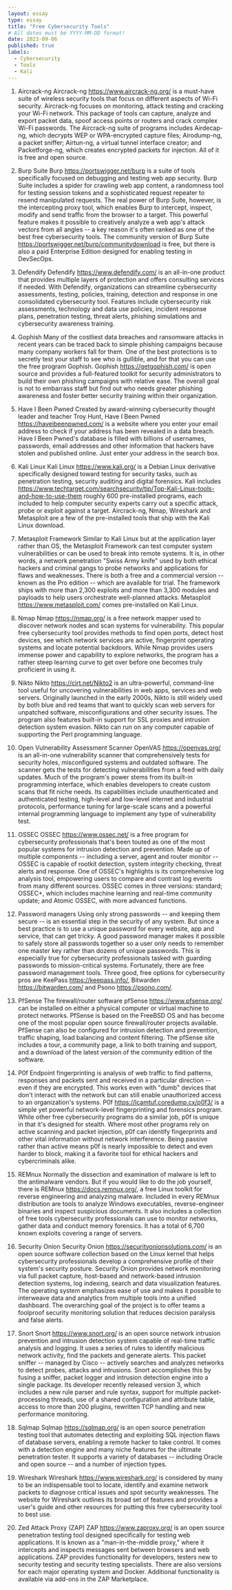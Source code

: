 ```yaml
---
layout: essay
type: essay
title: "Free Cybersecurity Tools"
# All dates must be YYYY-MM-DD format!
date: 2023-09-06
published: true
labels:
  - Cybersecurity
  - Tools
  - Kali
---
```


1. Aircrack-ng
Aircrack-ng https://www.aircrack-ng.org/ is a must-have suite of wireless security tools that focus on different aspects of Wi-Fi security. Aircrack-ng focuses on monitoring, attack testing and cracking your Wi-Fi network. This package of tools can capture, analyze and export packet data, spoof access points or routers and crack complex Wi-Fi passwords. The Aircrack-ng suite of programs includes Airdecap-ng, which decrypts WEP or WPA-encrypted capture files; Airodump-ng, a packet sniffer; Airtun-ng, a virtual tunnel interface creator; and Packetforge-ng, which creates encrypted packets for injection. All of it is free and open source.

2. Burp Suite
Burp https://portswigger.net/burp is a suite of tools specifically focused on debugging and testing web app security. Burp Suite includes a spider for crawling web app content, a randomness tool for testing session tokens and a sophisticated request repeater to resend manipulated requests. The real power of Burp Suite, however, is the intercepting proxy tool, which enables Burp to intercept, inspect, modify and send traffic from the browser to a target. This powerful feature makes it possible to creatively analyze a web app's attack vectors from all angles -- a key reason it's often ranked as one of the best free cybersecurity tools. The community version of Burp Suite https://portswigger.net/burp/communitydownload is free, but there is also a paid Enterprise Edition designed for enabling testing in DevSecOps.

3. Defendify
Defendify https://www.defendify.com/ is an all-in-one product that provides multiple layers of protection and offers consulting services if needed. With Defendify, organizations can streamline cybersecurity assessments, testing, policies, training, detection and response in one consolidated cybersecurity tool. Features include cybersecurity risk assessments, technology and data use policies, incident response plans, penetration testing, threat alerts, phishing simulations and cybersecurity awareness training.

4. Gophish
Many of the costliest data breaches and ransomware attacks in recent years can be traced back to simple phishing campaigns because many company workers fall for them. One of the best protections is to secretly test your staff to see who is gullible, and for that you can use the free program Gophish. Gophish https://getgophish.com/ is open source and provides a full-featured toolkit for security administrators to build their own phishing campaigns with relative ease. The overall goal is not to embarrass staff but find out who needs greater phishing awareness and foster better security training within their organization.

5. Have I Been Pwned
Created by award-winning cybersecurity thought leader and teacher Troy Hunt, Have I Been Pwned https://haveibeenpwned.com/ is a website where you enter your email address to check if your address has been revealed in a data breach. Have I Been Pwned's database is filled with billions of usernames, passwords, email addresses and other information that hackers have stolen and published online. Just enter your address in the search box.

6. Kali Linux
Kali Linux https://www.kali.org/ is a Debian Linux derivative specifically designed toward testing for security tasks, such as penetration testing, security auditing and digital forensics. Kali includes https://www.techtarget.com/searchsecurity/tip/Top-Kali-Linux-tools-and-how-to-use-them roughly 600 pre-installed programs, each included to help computer security experts carry out a specific attack, probe or exploit against a target. Aircrack-ng, Nmap, Wireshark and Metasploit are a few of the pre-installed tools that ship with the Kali Linux download.


7. Metasploit Framework
Similar to Kali Linux but at the application layer rather than OS, the Metasploit Framework can test computer system vulnerabilities or can be used to break into remote systems. It is, in other words, a network penetration "Swiss Army knife" used by both ethical hackers and criminal gangs to probe networks and applications for flaws and weaknesses. There is both a free and a commercial version -- known as the Pro edition -- which are available for trial. The framework ships with more than 2,300 exploits and more than 3,300 modules and payloads to help users orchestrate well-planned attacks. Metasploit https://www.metasploit.com/ comes pre-installed on Kali Linux.

8. Nmap
Nmap https://nmap.org/ is a free network mapper used to discover network nodes and scan systems for vulnerability. This popular free cybersecurity tool provides methods to find open ports, detect host devices, see which network services are active, fingerprint operating systems and locate potential backdoors. While Nmap provides users immense power and capability to explore networks, the program has a rather steep learning curve to get over before one becomes truly proficient in using it.

9. Nikto
Nikto https://cirt.net/Nikto2 is an ultra-powerful, command-line tool useful for uncovering vulnerabilities in web apps, services and web servers. Originally launched in the early 2000s, Nikto is still widely used by both blue and red teams that want to quickly scan web servers for unpatched software, misconfigurations and other security issues. The program also features built-in support for SSL proxies and intrusion detection system evasion. Nikto can run on any computer capable of supporting the Perl programming language.

10. Open Vulnerability Assessment Scanner
OpenVAS https://openvas.org/ is an all-in-one vulnerability scanner that comprehensively tests for security holes, misconfigured systems and outdated software. The scanner gets the tests for detecting vulnerabilities from a feed with daily updates. Much of the program's power stems from its built-in programming interface, which enables developers to create custom scans that fit niche needs. Its capabilities include unauthenticated and authenticated testing, high-level and low-level internet and industrial protocols, performance tuning for large-scale scans and a powerful internal programming language to implement any type of vulnerability test.

11. OSSEC
OSSEC https://www.ossec.net/ is a free program for cybersecurity professionals that's been touted as one of the most popular systems for intrusion detection and prevention. Made up of multiple components -- including a server, agent and router monitor -- OSSEC is capable of rootkit detection, system integrity checking, threat alerts and response. One of OSSEC's highlights is its comprehensive log analysis tool, empowering users to compare and contrast log events from many different sources. OSSEC comes in three versions: standard; OSSEC+, which includes machine learning and real-time community update; and Atomic OSSEC, with more advanced functions.

12. Password managers
Using only strong passwords -- and keeping them secure -- is an essential step in the security of any system. But since a best practice is to use a unique password for every website, app and service, that can get tricky. A good password manager makes it possible to safely store all passwords together so a user only needs to remember one master key rather than dozens of unique passwords. This is especially true for cybersecurity professionals tasked with guarding passwords to mission-critical systems. Fortunately, there are free password management tools. Three good, free options for cybersecurity pros are KeePass https://keepass.info/, Bitwarden https://bitwarden.com/ and Psono https://psono.com/.


13. PfSense
The firewall/router software pfSense https://www.pfsense.org/ can be installed on either a physical computer or virtual machine to protect networks. PfSense is based on the FreeBSD OS and has become one of the most popular open source firewall/router projects available. PfSense can also be configured for intrusion detection and prevention, traffic shaping, load balancing and content filtering. The pfSense site includes a tour, a community page, a link to both training and support, and a download of the latest version of the community edition of the software.

14. P0f
Endpoint fingerprinting is analysis of web traffic to find patterns, responses and packets sent and received in a particular direction -- even if they are encrypted. This works even with "dumb" devices that don't interact with the network but can still enable unauthorized access to an organization's systems. P0f https://lcamtuf.coredump.cx/p0f3/ is a simple yet powerful network-level fingerprinting and forensics program. While other free cybersecurity programs do a similar job, p0f is unique in that it's designed for stealth. Where most other programs rely on active scanning and packet injection, p0f can identify fingerprints and other vital information without network interference. Being passive rather than active means p0f is nearly impossible to detect and even harder to block, making it a favorite tool for ethical hackers and cybercriminals alike.

15. REMnux
Normally the dissection and examination of malware is left to the antimalware vendors. But if you would like to do the job yourself, there is REMnux https://docs.remnux.org/, a free Linux toolkit for reverse engineering and analyzing malware. Included in every REMnux distribution are tools to analyze Windows executables, reverse-engineer binaries and inspect suspicious documents. It also includes a collection of free tools cybersecurity professionals can use to monitor networks, gather data and conduct memory forensics. It has a total of 6,700 known exploits covering a range of servers.

16. Security Onion
Security Onion https://securityonionsolutions.com/ is an open source software collection based on the Linux kernel that helps cybersecurity professionals develop a comprehensive profile of their system's security posture. Security Onion provides network monitoring via full packet capture, host-based and network-based intrusion detection systems, log indexing, search and data visualization features. The operating system emphasizes ease of use and makes it possible to interweave data and analytics from multiple tools into a unified dashboard. The overarching goal of the project is to offer teams a foolproof security monitoring solution that reduces decision paralysis and false alerts.

17. Snort
Snort https://www.snort.org/ is an open source network intrusion prevention and intrusion detection system capable of real-time traffic analysis and logging. It uses a series of rules to identify malicious network activity, find the packets and generate alerts. This packet sniffer -- managed by Cisco -- actively searches and analyzes networks to detect probes, attacks and intrusions. Snort accomplishes this by fusing a sniffer, packet logger and intrusion detection engine into a single package. Its developer recently released version 3, which includes a new rule parser and rule syntax, support for multiple packet-processing threads, use of a shared configuration and attribute table, access to more than 200 plugins, rewritten TCP handling and new performance monitoring.

18. Sqlmap
Sqlmap https://sqlmap.org/ is an open source penetration testing tool that automates detecting and exploiting SQL injection flaws of database servers, enabling a remote hacker to take control. It comes with a detection engine and many niche features for the ultimate penetration tester. It supports a variety of databases -- including Oracle and open source -- and a number of injection types.

19. Wireshark
Wireshark https://www.wireshark.org/ is considered by many to be an indispensable tool to locate, identify and examine network packets to diagnose critical issues and spot security weaknesses. The website for Wireshark outlines its broad set of features and provides a user's guide and other resources for putting this free cybersecurity tool to best use.

20. Zed Attack Proxy (ZAP)
ZAP https://www.zaproxy.org/ is an open source penetration testing tool designed specifically for testing web applications. It is known as a "man-in-the-middle proxy,” where it intercepts and inspects messages sent between browsers and web applications. ZAP provides functionality for developers, testers new to security testing and security testing specialists. There are also versions for each major operating system and Docker. Additional functionality is available via add-ons in the ZAP Marketplace.